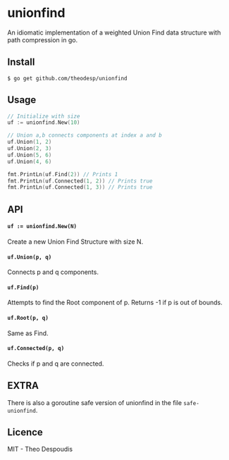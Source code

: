 # unionfind
An idiomatic implementation of a weighted Union Find data structure with path compression in go.

## Install

`$ go get github.com/theodesp/unionfind`

## Usage
```go
// Initialize with size
uf := unionfind.New(10)

// Union a,b connects components at index a and b
uf.Union(1, 2)
uf.Union(2, 3)
uf.Union(5, 6)
uf.Union(4, 6)

fmt.PrintLn(uf.Find(2)) // Prints 1
fmt.PrintLn(uf.Connected(1, 2)) // Prints true
fmt.PrintLn(uf.Connected(1, 3)) // Prints true

```

## API

#### `uf := unionfind.New(N)`
Create a new Union Find Structure with size N.

#### `uf.Union(p, q)`
Connects p and q components.

#### `uf.Find(p)`
Attempts to find the Root component of p. Returns -1 if p is out of bounds.

#### `uf.Root(p, q)`
Same as Find.

#### `uf.Connected(p, q)`
Checks if p and q are connected.

## EXTRA
There is also a goroutine safe version of unionfind in the file `safe-unionfind`.

## Licence
MIT - Theo Despoudis

